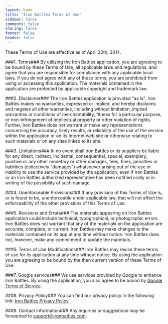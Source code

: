 ```yaml
---
layout: home
title: "Iron Battles Terms of Use"
sidebar: false
comments: false
sharing: false
footer: false
header: false
---
```


These Terms of Use are effective as of April 30th, 2014.

###1. Terms###
By utilizing the Iron Battles application, you are agreeing to be bound by these Terms of Use, all applicable laws and regulations, and agree that you are responsible for compliance with any applicable local laws. If you do not agree with any of these terms, you are prohibited from using or accessing this application. The materials contained in the application are protected by applicable copyright and trademark law.

###2. Disclaimer###
The Iron Battles application is provided "as is". Iron Battles makes no warranties, expressed or implied, and hereby disclaims and negates all other warranties, including without limitation, implied warranties or conditions of merchantability, fitness for a particular purpose, or non-infringement of intellectual property or other violation of rights. Further, Iron Battles does not warrant or make any representations concerning the accuracy, likely results, or reliability of the use of the service within the application or on its Internet web site or otherwise relating to such materials or on any sites linked to its site.

###3. Limitations###
In no event shall Iron Battles or its suppliers be liable for any direct, indirect, incidental, consequential, special, exemplary, punitive or any other monetary or other damages, fees, fines, penalties or liabilities (collectively "damages") whatsoever arising out of the use or inability to use the service provided by the application, even if Iron Battles or an Iron Battles authorized representative has been notified orally or in writing of the possibility of such damage.

###4. Unenforceable Provisions###
If any provision of this Terms of Use is, or is found to be, unenforceable under applicable law, that will not affect the enforceability of the other provisions of this Terms of Use.

###5. Revisions and Errata###
The materials appearing on Iron Battles application could include technical, typographical, or photographic errors. Iron Battles does not warrant that any of the materials on the application are accurate, complete, or current. Iron Battles may make changes to the materials contained on its app at any time without notice. Iron Battles does not, however, make any commitment to update the materials.

###6. Terms of Use Modifications###
Iron Battles may revise these terms of use for its application at any time without notice. By using the application you are agreeing to be bound by the then current version of these Terms of Use.

###7. Google services###
We use services provided by Google to enhance Iron Battles. By using the application, you also agree to be bound by [Google Terms of Service](http://www.google.com/intl/en/policies/terms/).

###8. Privacy Policy###
You can find our privacy policy in the following link: [Iron Battles Privacy Policy](privacy-policy.html).

###9. Contact Information###
Any inquiries or suggestions may be forwarded to support@ironbattles.com.